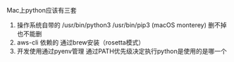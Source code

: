  Mac上python应该有三套


1. 操作系统自带的 /usr/bin/python3  /usr/bin/pip3 (macOS monterey) 
   删不掉也不能删
2. aws-cli 依赖的 通过brew安装（rosetta模式）
3. 开发使用通过pyenv管理
  通过PATH优先级决定执行python是使用的是哪一个